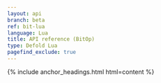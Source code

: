 ```yaml
---
layout: api
branch: beta
ref: bit-lua
language: Lua
title: API reference (BitOp)
type: Defold Lua
pagefind_exclude: true
---
```

{% include anchor_headings.html html=content %}